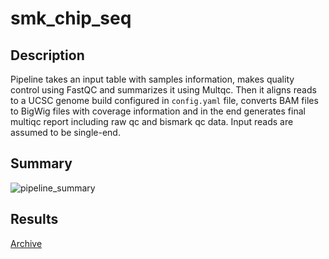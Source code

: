 # smk_chip_seq

## Description

Pipeline takes an input table with samples information, makes quality control using FastQC and summarizes it using Multqc. Then it aligns reads to a UCSC genome build configured in `config.yaml` file, converts BAM files to BigWig files with coverage information and in the end generates final multiqc report including raw qc and bismark qc data.
Input reads are assumed to be single-end.

## Summary

![pipeline_summary](/home/marina/master/scientific_python/smk_chip_seq/job_dag.png)

## Results
[Archive](https://drive.google.com/file/d/1tQN2cxSeIqcRmkX-cJhJ-xTAYVA02rEn/view?usp=sharing)